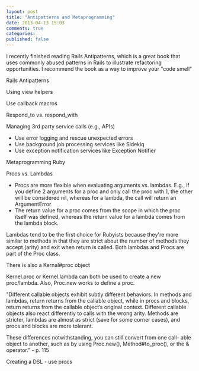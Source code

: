 ```yaml
---
layout: post
title: "Antipatterns and Metaprogramming"
date: 2013-04-13 15:03
comments: true
categories: 
published: false
---
```


I recently finished reading Rails Antipatterns, which is a great book that uses commonly abused patterns in Rails to illustrate refactoring opportunities. I recommend the book as a way to improve your "code smell"

Rails Antipatterns

Using view helpers

Use callback macros

Respond_to vs. respond_with

Managing 3rd party service calls (e.g., APIs)
  - Use error logging and rescue unexpected errors
  - Use background job processing services like Sidekiq
  - Use exception notification services like Exception Notifier









Metaprogramming Ruby

Procs vs. Lambdas
- Procs are more flexible when evaluating arguments vs. lambdas. E.g., if you define 2 arguments for a proc and only call the proc with 1, the other will be considered nil, whereas for a lambda, the call will return an ArgumentError
- The return value for a proc comes from the scope in which the proc itself was defined, whereas the return value for a lambda comes from the lambda block.

Lambdas tend to be the first choice for Rubyists because they're more similar to methods in that they are strict about the number of methods they accept (arity) and exit when return is called. Both lambdas and Procs are part of the Proc class.

There is also a Kernal#proc object

Kernel.proc or Kernel.lambda can both be used to create a new proc/lambda. Also, Proc.new works to define a proc.

"Different callable objects exhibit subtly different behaviors. In methods and lambdas, return returns from the callable object, while in procs and blocks, return returns from the callable object’s original context. Different callable objects also react differently to calls with the wrong arity. Methods are stricter, lambdas are almost as strict (save for some corner cases), and procs and blocks are more tolerant.

These differences notwithstanding, you can still convert from one call- able object to another, such as by using Proc.new(), Method#to_proc(), or the & operator." - p. 115

Creating a DSL - use procs


